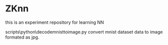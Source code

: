 # ZKnn
this is an experiment repository for learning NN

scripts\python\decodemnisttoimage.py 
    convert mnist dataset data to image formated as jpg.
